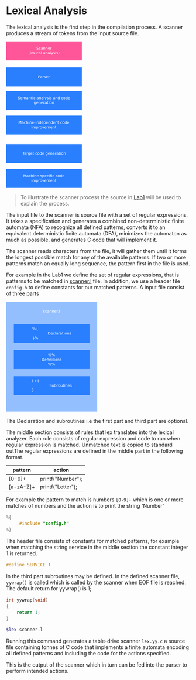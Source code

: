 # Lexical Analysis

The lexical analysis is the first step in the compilation process. A scanner produces a stream of tokens from the input source file.

![compiler](https://github.com/H4TIEL/CC_Projects/blob/main/Lab2/assets/compiler.png)

>To illustrate the scanner process the source in [Lab1](https://github.com/H4TIEL/CC_Projects/tree/main/Lab1) will be used to explain the process.

The input file to the scanner is source file with a set of regular expressions. It takes a specification and generates a combined non-deterministic finite automata (NFA) to recognize all defined patterns, converts it to an equivalent deterministic finite automata (DFA), minimizes the automaton as much as possible, and generates C code that will implement it.

The scanner reads characters from the file, it will gather them until it forms the 
longest possible match for any of the available patterns. If two or more patterns match 
an equally long sequence, the pattern first in the file is used.

For example in the Lab1 we define the set of regular expressions, that is patterns to be matched in [scanner.l](https://github.com/H4TIEL/CC_Projects/blob/main/Lab1/scanner.l) file.
In addition, we use a header file `config.h` to define constants for our matched patterns.
A input file consist of three parts 

![scanner.l](https://github.com/H4TIEL/CC_Projects/blob/main/Lab2/assets/scanner.png)


The Declaration and subroutines i.e the first part and third part are optional.

The middle section consists of rules that lex translates into the lexical analyzer. Each rule consists of regular expression and code to run when regular expression is matched. 
Unmatched text is copied to standard outThe regular expressions are defined in the middle part in the following format.

| pattern   | action            |
|-----------|-------------------|
| [0-9]+    | printf("Number"); |
| [a-zA-Z]+ | printf("Letter"); |

For example the pattern to match is numbers `[0-9]+` which is one or more matches of numbers and the action is to print the string 'Number'

```c
%{
     #include "config.h"
%}
```

The header file consists of constants for matched patterns, for example when matching the string service in the middle section the constant integer 1 is returned.
```c
#define SERVICE 1
```
In the third part subroutines may be defined. In the defined scanner file, `yywrap()` is called which is called by the scanner when EOF file is reached.  The default return for yywrap() is 1;
```c
int yywrap(void)
{
	return 1;
}
```
```bash
$lex scanner.l
```
Running this command generates a table-drive scanner `lex.yy.c`  a source file containing tonnes of C 
code that implements a finite automata encoding all defined patterns and including the code for the actions specified. 

This is the output of the scanner which in turn can be fed into the parser to perform intended actions.
